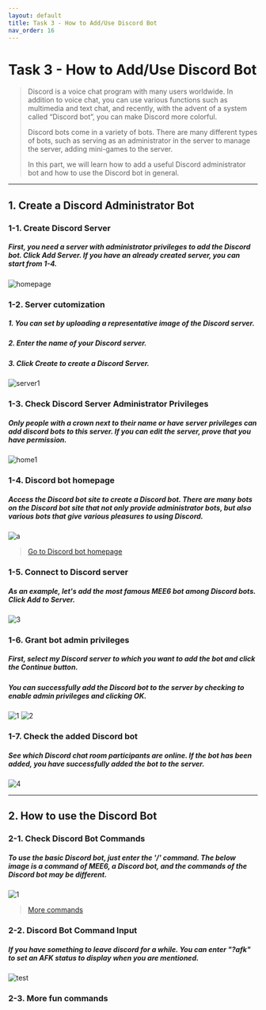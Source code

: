```yaml
---
layout: default
title: Task 3 - How to Add/Use Discord Bot
nav_order: 16
---
```


# **Task 3 - How to Add/Use Discord Bot**

>Discord is a voice chat program with many users worldwide. In addition to voice chat, you can use various functions such as multimedia and text chat, and recently, with the advent of a system called “Discord bot”, you can make Discord more colorful.
>
>Discord bots come in a variety of bots. There are many different types of bots, such as serving as an administrator in the server to manage the server, adding mini-games to the server.
>
>In this part, we will learn how to add a useful Discord administrator bot and how to use the Discord bot in general.
---
## **1. Create a Discord Administrator Bot**

### **1-1. Create Discord Server**
##### First, you need a server with administrator privileges to add the Discord bot. Click Add Server. If you have an already created server, you can start from 1-4.
![homepage](https://user-images.githubusercontent.com/90579221/161686582-252cb412-3047-4820-95e2-f14eb6e7ba25.png)


### **1-2. Server cutomization**
##### 1. You can set by uploading a representative image of the Discord server.
##### 2. Enter the name of your Discord server.
##### 3. Click Create to create a Discord Server.
![server1](https://user-images.githubusercontent.com/90579221/161690649-adccba7c-5bda-4000-aab3-cb49b5b4b849.png)


### **1-3. Check Discord Server Administrator Privileges**
##### Only people with a crown next to their name or have server privileges can add discord bots to this server. If you can edit the server, prove that you have permission.
![home1](https://user-images.githubusercontent.com/90579221/161690553-759d6c97-76bc-4f83-97f9-251f23458042.png)


### **1-4. Discord bot homepage**
##### Access the Discord bot site to create a Discord bot. There are many bots on the Discord bot site that not only provide administrator bots, but also various bots that give various pleasures to using Discord.
![a](https://user-images.githubusercontent.com/90579221/161691587-7dbea979-76c2-4964-b87a-5f3a3c21a6dc.png)
>[Go to Discord bot homepage](https://download.beer/articles/discord-bot-guide/)


### **1-5. Connect to Discord server**
##### As an example, let's add the most famous MEE6 bot among Discord bots. Click Add to Server.
![3](https://user-images.githubusercontent.com/90579221/161699839-03633047-7ac1-4303-8d3e-a07c3c1d6b38.png)


### **1-6. Grant bot admin privileges**
##### First, select my Discord server to which you want to add the bot and click the Continue button.
##### You can successfully add the Discord bot to the server by checking to enable admin privileges and clicking OK.
![1](https://user-images.githubusercontent.com/90579221/161699990-8c8f568e-b003-4eb9-a8ff-78f7a2778353.png)
![2](https://user-images.githubusercontent.com/90579221/161699996-5118bd6f-2319-412a-b741-daa9cdcdb816.png)


### **1-7. Check the added Discord bot**
##### See which Discord chat room participants are online. If the bot has been added, you have successfully added the bot to the server.
![4](https://user-images.githubusercontent.com/90579221/161700554-35cb7be9-7007-4a30-aef9-c92299fcd177.png)

---
## **2. How to use the Discord Bot**

### **2-1. Check Discord Bot Commands**
##### To use the basic Discord bot, just enter the '/' command. The below image is a command of MEE6, a Discord bot, and the commands of the Discord bot may be different. 
![1](https://user-images.githubusercontent.com/90579221/161701402-51eaa246-a820-4db1-894e-14a366eea4f2.png)
>[More commands](https://www.streamscheme.com/discord-commands/)

### **2-2. Discord Bot Command Input**
##### If you have something to leave discord for a while. You can enter "?afk" to set an AFK status to display when you are mentioned.
![test](https://user-images.githubusercontent.com/90579221/161698194-70f6b033-7b43-4ed2-b0b7-7ea1e0e1cf01.png)

### **2-3. More fun commands**
##### 













